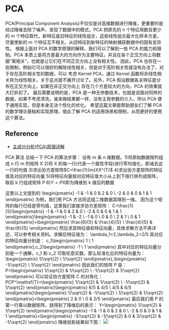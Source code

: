 # PCA

PCA(Principal Component Analysis)不仅仅是对高维数据进行降维，更重要的是经过降维去除了噪声，发现了数据中的模式。PCA 把原先的 n 个特征用数目更少的 m 个特征取代，新特征是旧特征的线性组合，这些线性组合最大化样本方差，尽量使新的 m 个特征互不相关。从旧特征到新特征的映射捕获数据中的固有变异性。
根据上面对 PCA 的数学原理的解释，我们可以了解到一些 PCA 的能力和限制。PCA 本质上是将方差最大的方向作为主要特征，并且在各个正交方向上将数据“离相关”，也就是让它们在不同正交方向上没有相关性。
因此，PCA 也存在一些限制，例如它可以很好的解除线性相关，但是对于高阶相关性就没有办法了，对于存在高阶相关性的数据，可以 考虑 Kernel PCA，通过 Kernel 函数将非线性相关转为线性相关，关于这点就不展开讨论了。另外，PCA 假设数据各主特征是分布在正交方向上，如果在非正交方向上 存在几个方差较大的方向，PCA 的效果就大打折扣了。
最后需要说明的是，PCA 是一种无参数技术，也就是说面对同样的数据，如果不考虑清洗，谁来做结果都一样，没有主观参数的介入，所以 PCA 便于通用实现，但是本身无法个性化的优化。
希望这篇文章能帮助朋友们了解 PCA 的数学理论基础和实现原理，借此了解 PCA 的适用场景和限制，从而更好的使用这个算法。

## Reference

- [主成分分析(PCA)原理详解](http://blog.jobbole.com/109015/)

PCA 算法
总结一下 PCA 的算法步骤：
设有 m 条 n 维数据。1)将原始数据按列组成 n 行 m 列矩阵 X 2)将 X 的每一行(代表一个属性字段)进行零均值化，即减去这一行的均值 3)求出协方差矩阵$C=\frac{1}{m}XX^{T}$ 4)求出协方差矩阵的特征值及对应的特征向量 5)将特征向量按对应特征值大小从上到下按行排列成矩阵，取前 k 行组成矩阵 P 6)$Y=PX$即为降维到 k 维后的数据

这里以上文提到的
\begin{pmatrix} -1 & -1 & 0 & 2 & 0 \\ -2 & 0 & 0 & 1 & 1 \end{pmatrix}
为例，我们用 PCA 方法将这组二维数据其降到一维。
因为这个矩阵的每行已经是零均值，这里我们直接求协方差矩阵：
C=\frac{1}{5}\begin{pmatrix} -1 & -1 & 0 & 2 & 0 \\ -2 & 0 & 0 & 1 & 1 \end{pmatrix}\begin{pmatrix} -1 & -2 \\ -1 & 0 \\ 0 & 0 \\ 2 & 1 \\ 0 & 1 \end{pmatrix}=\begin{pmatrix} \frac{6}{5} & \frac{4}{5} \\ \frac{4}{5} & \frac{6}{5} \end{pmatrix}
然后求其特征值和特征向量，具体求解方法不再详述，可以参考相关资料。求解后特征值为：
\lambda_1=2,\lambda_2=2/5
其对应的特征向量分别是：
c_1\begin{pmatrix} 1 \\ 1 \end{pmatrix},c_2\begin{pmatrix} -1 \\ 1 \end{pmatrix}
其中对应的特征向量分别是一个通解，c_1 和 c_2 可取任意实数。那么标准化后的特征向量为：
\begin{pmatrix} 1/\sqrt{2} \\ 1/\sqrt{2} \end{pmatrix},\begin{pmatrix} -1/\sqrt{2} \\ 1/\sqrt{2} \end{pmatrix}
因此我们的矩阵 P 是：
P=\begin{pmatrix} 1/\sqrt{2} & 1/\sqrt{2} \\ -1/\sqrt{2} & 1/\sqrt{2} \end{pmatrix}
可以验证协方差矩阵 C 的对角化：
PCP^\mathsf{T}=\begin{pmatrix} 1/\sqrt{2} & 1/\sqrt{2} \\ -1/\sqrt{2} & 1/\sqrt{2} \end{pmatrix}\begin{pmatrix} 6/5 & 4/5 \\ 4/5 & 6/5 \end{pmatrix}\begin{pmatrix} 1/\sqrt{2} & -1/\sqrt{2} \\ 1/\sqrt{2} & 1/\sqrt{2} \end{pmatrix}=\begin{pmatrix} 2 & 0 \\ 0 & 2/5 \end{pmatrix}
最后我们用 P 的第一行乘以数据矩阵，就得到了降维后的表示：
Y=\begin{pmatrix} 1/\sqrt{2} & 1/\sqrt{2} \end{pmatrix}\begin{pmatrix} -1 & -1 & 0 & 2 & 0 \\ -2 & 0 & 0 & 1 & 1 \end{pmatrix}=\begin{pmatrix} -3/\sqrt{2} & -1/\sqrt{2} & 0 & 3/\sqrt{2} & -1/\sqrt{2} \end{pmatrix}
降维投影结果如下图：
![](http://blog.codinglabs.org/uploads/pictures/pca-tutorial/07.png)
